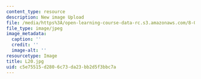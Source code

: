 ```yaml
---
content_type: resource
description: New image Upload
file: /media/https%3A/open-learning-course-data-rc.s3.amazonaws.com/8-03sc-physics-iii-vibrations-and-waves-fall-2016/c5e75515d2806c73da23bb2d5f3bbc7a_L20.jpg
file_type: image/jpeg
image_metadata:
  caption: ''
  credit: ''
  image-alt: ''
resourcetype: Image
title: L20.jpg
uid: c5e75515-d280-6c73-da23-bb2d5f3bbc7a
---
```

